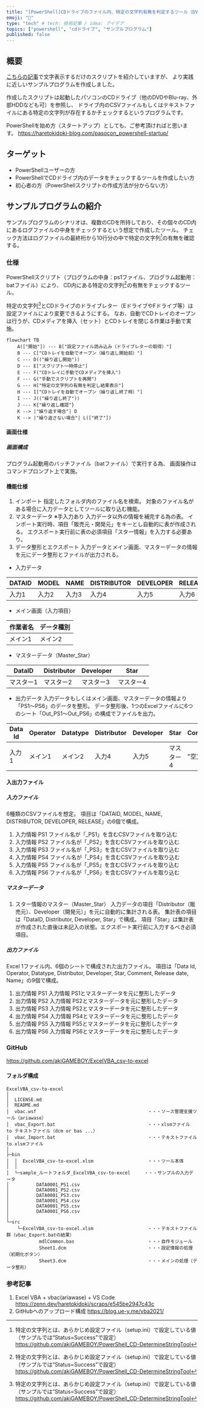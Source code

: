 ```yaml
---
title: "[PowerShell]CDドライブのファイル内、特定の文字列有無を判定するツール（DVDやBlu-ray、外部HDDでも可）"
emoji: "💪"
type: "tech" # tech: 技術記事 / idea: アイデア
topics: ["powershell", "cdドライブ", "サンプルプログラム"]
published: false
---
```


## 概要
[こちらの記事](https://haretokidoki-blog.com/pasocon_powershell-startup/)で文字表示するだけのスクリプトを紹介していますが、
より実践に近しいサンプルプログラムを作成しました。

作成したスクリプトは起動したパソコンのCDドライブ（他のDVDやBlu-ray、外部HDDなども可）を参照し、
ドライブ内のCSVファイルもしくはテキストファイルにある特定の文字列が存在するかチェックするというプログラムです。

PowerShellを始め方（スタートアップ）としても、ご参考頂ければと思います。
https://haretokidoki-blog.com/pasocon_powershell-startup/
## ターゲット
- PowerShellユーザーの方
- PowerShellでCDドライブ内のデータをチェックするツールを作成したい方
- 初心者の方（PowerShellスクリプトの作成方法が分からない方）
## サンプルプログラムの紹介
サンプルプログラムのシナリオは、複数のCDを所持しており、その個々のCD内にあるログファイルの中身をチェックするという想定で作成したツール。
チェック方法はログファイルの最終桁から10行分の中で特定の文字列[^1]の有無を確認する。
[^1]: 特定の文字列とは、あらかじめ設定ファイル（setup.ini）で設定している値（サンプルでは“Status=Success”で設定）
https://github.com/akiGAMEBOY/PowerShell_CD-DetermineStringTool
### 仕様
PowerShellスクリプト（プログラムの中身：ps1ファイル、プログラム起動用：batファイル）により、
CD内にある特定の文字列[^1]の有無をチェックするツール。

特定の文字列[^1]とCDドライブのドライブレター（EドライブやFドライブ等）は設定ファイルにより変更できるようにする。
なお、自動でCDトレイのオープンは行うが、CDメディアを挿入（セット）とCDトレイを閉じる作業は手動で実施。
```mermaid
flowchart TB
    A(["開始"]) --- B["設定ファイル読み込み（ドライブレターの取得）"]
    B --- C["CDトレイを自動でオープン（繰り返し開始前）"]
    C --- D(("繰り返し開始"))
    D --- E["スクリプト一時停止"]
    E --- F("CDトレイに手動でCDメディアを挿入")
    F --- G("手動でスクリプトを再開")
    G --- H["特定の文字列の有無を判定し結果表示"]
    H --- I["CDトレイを自動でオープン（繰り返し終了時）"]
    I --- J(("繰り返し終了"))
    J --- K{"繰り返し確認"}
    K --> |"繰り返す場合"| D
    K --> |"繰り返さない場合"| L(["終了"])
```
#### 画面仕様
##### 画面構成
プログラム起動用のバッチファイル（batファイル）で実行する為、
画面操作はコマンドプロンプト上で実施。

#### 機能仕様
1. インポート
指定したフォルダ内のファイル名を検索。
対象のファイル名がある場合に入力データとしてツールに取り込む機能。
2. マスターデータ ※手入力あり
入力データ以外の情報を補完する為の表。
インポート実行時、項目「販売元・開発元」をキーとし自動的に表が作成される。
エクスポート実行前に表の必須項目「スター情報」を入力する必要あり。
3. データ整形とエクスポート
入力データとメイン画面、マスターデータの情報を元にデータ整形とファイルが出力される。
- 入力データ

| DATAID | MODEL | NAME | DISTRIBUTOR | DEVELOPER | RELEASE |
| ---- | ---- | ---- | ---- | ---- | ---- |
| 入力1 | 入力2 | 入力3 | 入力4 | 入力5 | 入力6 |

- メイン画面（入力項目）

| 作業者名 | データ種別 |
| ---- | ---- |
| メイン1 | メイン2 |

- マスターデータ（Master_Star）

| DataID | Distributor | Developer | Star |
| ---- | ---- | ---- | ---- |
| マスター1 | マスター2 | マスター3 | マスター4 |

- 出力データ
入力データもしくはメイン画面、マスターデータの情報より「PS1～PS6」のデータを整形。
データ整形後、1つのExcelファイルに6つのシート「Out_PS1～Out_PS6」の構成でファイルを出力。

| Data Id | Operator | Datatype | Distributor | Developer | Star | Comment | Release date | Name |
| ---- | ---- | ---- | ---- | ---- | ---- | ---- | ---- | ---- |
| 入力1 | メイン1 | メイン2 | 入力4 | 入力5 | マスター4 | "空文字" | 入力6 | 入力3 |
#### 入出力ファイル
##### 入力ファイル
6種類のCSVファイルを想定。
項目は「DATAID, MODEL, NAME, DISTRIBUTOR, DEVELOPER, RELEASE」の6個で構成。
1. 入力情報 PS1
ファイル名が「_PS1」を含むCSVファイルを取り込む
2. 入力情報 PS2
ファイル名が「_PS2」を含むCSVファイルを取り込む
3. 入力情報 PS3
ファイル名が「_PS3」を含むCSVファイルを取り込む
4. 入力情報 PS4
ファイル名が「_PS4」を含むCSVファイルを取り込む
5. 入力情報 PS5
ファイル名が「_PS5」を含むCSVファイルを取り込む
6. 入力情報 PS6
ファイル名が「_PS6」を含むCSVファイルを取り込む
##### マスターデータ
1. スター情報のマスター（Master_Star）
入力データの項目「Distributor（販売元）、Developer（開発元）」を元に自動的に集計される表。
集計表の項目は「DataID, Distributor, Developer, Star」で構成。
項目「Star」は集計表が作成された直後は未記入の状態。エクスポート実行前に入力するべき必須項目。
##### 出力ファイル
Excel 1ファイル内、6個のシートで構成された出力ファイル。
項目は「Data Id, Operator, Datatype, Distributor, Developer, Star, Comment, Release date, Name」の9個で構成。
1. 出力情報 PS1
入力情報 PS1とマスターデータを元に整形したデータ
2. 出力情報 PS2
入力情報 PS2とマスターデータを元に整形したデータ
3. 出力情報 PS3
入力情報 PS2とマスターデータを元に整形したデータ
4. 出力情報 PS4
入力情報 PS4とマスターデータを元に整形したデータ
5. 出力情報 PS5
入力情報 PS5とマスターデータを元に整形したデータ
6. 出力情報 PS6
入力情報 PS6とマスターデータを元に整形したデータ
### GitHub
https://github.com/akiGAMEBOY/ExcelVBA_csv-to-excel
#### フォルダ構成
```
ExcelVBA_csv-to-excel
│
│  LICENSE.md
│  README.md
│  vbac.wsf                                         ・・・ソース管理支援ツール（ariawase）
│  vbac_Export.bat                                  ・・・xlsmファイル to テキストファイル（dcm or bas ...）
│  vbac_Import.bat                                  ・・・テキストファイル to xlsmファイル
│
├─bin
│  │  ExcelVBA_csv-to-excel.xlsm                    ・・・ツール本体
│  │
│  └─sample_ルートフォルダ_ExcelVBA_csv-to-excel     ・・・サンプルの入力データ
│          DATA0001_PS1.csv
│          DATA0001_PS2.csv
│          DATA0001_PS3.csv
│          DATA0001_PS4.csv
│          DATA0001_PS5.csv
│          DATA0001_PS6.csv
│
└─src
    └─ExcelVBA_csv-to-excel.xlsm                    ・・・テキストファイル群（vbac_Export.batの結果）
            mdlCommon.bas                           ・・・自作モジュール
            Sheet1.dcm                              ・・・設定情報の処理（初期化ボタン）
            Sheet3.dcm                              ・・・メインの処理（データ整形）
```
### 参考記事
1. Excel VBA + vbac(ariawase) + VS Code
https://zenn.dev/haretokidoki/scraps/e545be2947c43c
2. GitHubへのアップロード構成
https://blog.ue-y.me/vba2021/

